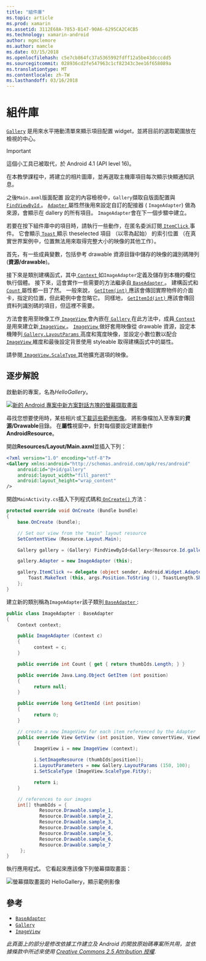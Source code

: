 ```yaml
---
title: "組件庫"
ms.topic: article
ms.prod: xamarin
ms.assetid: 3112E68A-7853-B147-90A6-6295CA2C4CB5
ms.technology: xamarin-android
author: mgmclemore
ms.author: mamcle
ms.date: 03/15/2018
ms.openlocfilehash: c5e7cb864fc37a5365992fdff12a5be43dcccdd5
ms.sourcegitcommit: 028936cd2fe547963c1cf82343c3ee16f658089a
ms.translationtype: MT
ms.contentlocale: zh-TW
ms.lasthandoff: 03/16/2018
---
```

# <a name="gallery"></a>組件庫

[`Gallery`](https://developer.xamarin.com/api/type/Android.Widget.Gallery/) 是用來水平捲動清單來顯示項目配置 widget，並將目前的選取範圍放在檢視的中心。

> [!IMPORTANT]
> 這個小工具已被取代，於 Android 4.1 (API level 16)。 

在本教學課程中，將建立的相片圖庫，並再選取主機庫項目每次顯示快顯通知訊息。

之後`Main.axml`版面配置 設定的內容檢視中，`Gallery`擷取自版面配置與[ `FindViewById` ](https://developer.xamarin.com/api/member/Android.App.Activity.FindViewById/p/System.Int32/)。
[ `Adapter` ](https://developer.xamarin.com/api/property/Android.Widget.AdapterView.RawAdapter/)屬性然後用來設定自訂的配接器 ( `ImageAdapter`) 做為來源，會顯示在 dallery 的所有項目。 `ImageAdapter`會在下一個步驟中建立。

若要在按下組件庫中的項目時，請執行一些動作，在匿名委派訂閱[ `ItemClick` ](https://developer.xamarin.com/api/event/Android.Widget.AdapterView.ItemClick/)事件。 它會顯示[ `Toast` ](https://developer.xamarin.com/api/type/Android.Widget.Toast/)顯示 theselected 項目 （以零為起始） 的索引位置 （在真實世界案例中，位置無法用來取得完整大小的映像的其他工作）。

首先，有一些成員變數，包括參考 drawable 資源目錄中儲存的映像的識別碼陣列 (**資源/drawable**)。

接下來是類別建構函式，其中[ `Context` ](https://developer.xamarin.com/api/type/Android.Content.Context/)如`ImageAdapter`定義及儲存到本機的欄位執行個體。
接下來，這會實作一些需要的方法繼承自[ `BaseAdapter` ](https://developer.xamarin.com/api/type/Android.Widget.BaseAdapter/)。
建構函式和[ `Count` ](https://developer.xamarin.com/api/property/Android.Widget.BaseAdapter.Count/)屬性都一目了然。 一般來說， [ `GetItem(int)` ](https://developer.xamarin.com/api/member/Android.Widget.BaseAdapter.GetItem/p/System.Int32/)應該會傳回實際物件的介面卡，指定的位置，但此範例中會忽略它。 同樣地， [ `GetItemId(int)` ](https://developer.xamarin.com/api/member/Android.Widget.BaseAdapter.GetItemId/p/System.Int32/)應該會傳回資料列識別碼的項目，但這裡不需要。

方法會套用至映像工作[ `ImageView` ](https://developer.xamarin.com/api/type/Android.Widget.ImageView/)會內嵌在[ `Gallery` ](https://developer.xamarin.com/api/type/Android.Widget.Gallery/)在此方法中，成員[ `Context` ](https://developer.xamarin.com/api/type/Android.Content.Context/)是用來建立新[ `ImageView` ](https://developer.xamarin.com/api/type/Android.Widget.ImageView/)。
[ `ImageView` ](https://developer.xamarin.com/api/type/Android.Widget.ImageView/)做好套用映像從 drawable 資源，設定本機陣列[ `Gallery.LayoutParams` ](https://developer.xamarin.com/api/type/Android.Widget.Gallery+LayoutParams/)高度和寬度映像，並設定小數位數以配合[ `ImageView` ](https://developer.xamarin.com/api/type/Android.Widget.ImageView/)維度和最後設定背景使用 styleable 取得建構函式中的屬性。

請參閱[ `ImageView.ScaleType` ](https://developer.xamarin.com/api/type/Android.Widget.ImageView+ScaleType/)其他擴充選項的映像。

## <a name="walkthrough"></a>逐步解說

啟動新的專案，名為*HelloGallery*。

[![新的 Android 專案中新方案對話方塊的螢幕擷取畫面](gallery-images/hellogallery1-sml.png)](gallery-images/hellogallery1.png#lightbox)

尋找您想要使用時，某些相片或[下載這些範例影像](http://developer.android.com/shareables/sample_images.zip)。
將影像檔加入至專案的**資源/Drawable**目錄。 在**屬性**視窗中，針對每個要設定建置動作**AndroidResource**。

開啟**Resources/Layout/Main.axml**並插入下列：

```xml
<?xml version="1.0" encoding="utf-8"?>
<Gallery xmlns:android="http://schemas.android.com/apk/res/android"
    android:id="@+id/gallery"
    android:layout_width="fill_parent"
    android:layout_height="wrap_content"
/>
```

開啟`MainActivity.cs`插入下列程式碼和[ `OnCreate()` ](https://developer.xamarin.com/api/member/Android.App.Activity.OnCreate/p/Android.OS.Bundle/)方法：

```csharp
protected override void OnCreate (Bundle bundle)
{
    base.OnCreate (bundle);

    // Set our view from the "main" layout resource
    SetContentView (Resource.Layout.Main);

    Gallery gallery = (Gallery) FindViewById<Gallery>(Resource.Id.gallery);

    gallery.Adapter = new ImageAdapter (this);

    gallery.ItemClick += delegate (object sender, Android.Widget.AdapterView.ItemClickEventArgs args) {
        Toast.MakeText (this, args.Position.ToString (), ToastLength.Short).Show ();
    };
}
```

建立新的類別稱為`ImageAdapter`該子類別[ `BaseAdapter` ](https://developer.xamarin.com/api/type/Android.Widget.BaseAdapter/):

```csharp
public class ImageAdapter : BaseAdapter
{
    Context context;

    public ImageAdapter (Context c)
    {
          context = c;
    }

    public override int Count { get { return thumbIds.Length; } }

    public override Java.Lang.Object GetItem (int position)
    {
          return null;
    }

    public override long GetItemId (int position)
    {
          return 0;
    }

    // create a new ImageView for each item referenced by the Adapter
    public override View GetView (int position, View convertView, ViewGroup parent)
    {
          ImageView i = new ImageView (context);

          i.SetImageResource (thumbIds[position]);
          i.LayoutParameters = new Gallery.LayoutParams (150, 100);
          i.SetScaleType (ImageView.ScaleType.FitXy);

          return i;
    }

    // references to our images
    int[] thumbIds = {
            Resource.Drawable.sample_1,
            Resource.Drawable.sample_2,
            Resource.Drawable.sample_3,
            Resource.Drawable.sample_4,
            Resource.Drawable.sample_5,
            Resource.Drawable.sample_6,
            Resource.Drawable.sample_7
     };
}

```

執行應用程式。 它看起來應該像下列螢幕擷取畫面：

![螢幕擷取畫面的 HelloGallery，顯示範例影像](gallery-images/hellogallery3.png)



## <a name="references"></a>參考

-   [`BaseAdapter`](https://developer.xamarin.com/api/type/Android.Widget.BaseAdapter/)
-   [`Gallery`](https://developer.xamarin.com/api/type/Android.Widget.Gallery/)
-   [`ImageView`](https://developer.xamarin.com/api/type/Android.Widget.ImageView/)

*此頁面上的部分是修改依據工作建立及 Android 的開放原始碼專案所共用，並依據條款中所述來使用*
[*Creative Commons 2.5 Attribution 授權*](http://creativecommons.org/licenses/by/2.5/).


